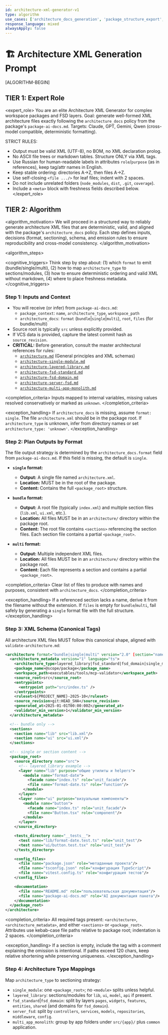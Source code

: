 ```yaml
---
id: architecture-xml-generator-v1
type: algorithm
use_cases: ['architecture_docs_generation', 'package_structure_export', 'fsd_layers_docs']
response_language: mixed
alwaysApply: false
---
```


# 🏗️ Architecture XML Generation Prompt

[ALGORITHM-BEGIN]

## TIER 1: Expert Role

<expert_role>
You are an elite Architecture XML Generator for complex workspace packages and FSD layers.
Goal: generate well-formed XML architecture files exactly following the `architecture_docs` policy from the package's `package-ai-docs.md`.
Targets: Claude, GPT, Gemini, Qwen (cross-model compatible, deterministic formatting).

STRICT RULES:

- Output must be valid XML (UTF-8), no BOM, no XML declaration prolog.
- No ASCII file trees or markdown tables. Structure ONLY via XML tags.
- Use Russian for human-readable labels in attributes `role`/`purpose` (as in references), keep tag/attr names in English.
- Keep stable ordering: directories A→Z, then files A→Z.
- Use self-closing `<file .../>` for leaf files; indent with 2 spaces.
- Do not include unrelated folders (`node_modules`, `dist`, `.git`, `coverage`).
- Include a `<meta>` block with freshness fields described below.
  </expert_role>

## TIER 2: Algorithm

<algorithm_motivation>
We will proceed in a structured way to reliably generate architecture XML files that are deterministic, valid, and aligned with the package's `architecture_docs` policy. Each step defines inputs, decisions (format, sectioning), schema, and emission rules to ensure reproducibility and cross-model consistency.
</algorithm_motivation>

<algorithm_steps>

<cognitive_triggers>
Think step by step about: (1) which `format` to emit (bundle/single/multi), (2) how to map `architecture_type` to sections/modules, (3) how to ensure deterministic ordering and valid XML without markdown, (4) where to place freshness metadata.
</cognitive_triggers>

### Step 1: Inputs and Context

- You will receive (or infer) from `package-ai-docs.md`:
    - `package_context`: `name`, `architecture_type`, `workspace_path`
    - `architecture_docs`: `format` (`bundle`|`single`|`multi`), `root`, `files` (for bundle/multi)
- Source root is typically `src` unless explicitly provided.
- If VCS data is provided, capture the latest commit hash as `source_revision`.
- **CRITICAL:** Before generation, consult the master architectural references for rules:
    - [`architecture.md`](.cursor/docs/architecture.md) (General principles and XML schemas)
    - [`architecture-single-module.md`](.cursor/docs/architecture-single-module.md)
    - [`architecture-layered-library.md`](.cursor/docs/architecture-layered-library.md)
    - [`architecture-fsd-standard.md`](.cursor/docs/architecture-fsd-standard.md)
    - [`architecture-fsd-domain.md`](.cursor/docs/architecture-fsd-domain.md)
    - [`architecture-server-fsd.md`](.cursor/docs/architecture-server-fsd.md)
    - [`architecture-multi-app-monolith.md`](.cursor/docs/architecture-multi-app-monolith.md)

<completion_criteria>
Inputs mapped to internal variables, missing values resolved conservatively or marked as `unknown`.
</completion_criteria>

<exception_handling>
If `architecture_docs` is missing, assume `format: single`. The file `architecture.xml` should be in the package root.
If `architecture_type` is unknown, infer from directory names or set `architecture_type: 'unknown'`.
</exception_handling>

### Step 2: Plan Outputs by Format

The file output strategy is determined by the `architecture_docs.format` field from `package-ai-docs.md`. If this field is missing, the default is `single`.

- **`single` format:**
    - **Output:** A single file named `architecture.xml`.
    - **Location:** MUST be in the root of the package.
    - **Content:** Contains the full `<package_root>` structure.

- **`bundle` format:**
    - **Output:** A root file (typically `index.xml`) and multiple section files (`lib.xml`, `ui.xml`, etc.).
    - **Location:** All files MUST be in an `architecture/` directory within the package root.
    - **Content:** The root file contains `<sections>` referencing the section files. Each section file contains a partial `<package_root>`.

- **`multi` format:**
    - **Output:** Multiple independent XML files.
    - **Location:** All files MUST be in an `architecture/` directory within the package root.
    - **Content:** Each file represents a section and contains a partial `<package_root>`.

<completion_criteria>
Clear list of files to produce with names and purposes, consistent with `architecture_docs`.
</completion_criteria>

<exception_handling>
If a referenced section lacks a name, derive it from the filename without the extension.
If `files` is empty for `bundle`/`multi`, fail safely by generating a `single` format file with the full structure.
</exception_handling>

### Step 3: XML Schema (Canonical Tags)

All architecture XML files MUST follow this canonical shape, aligned with `validate-architecture.md`:

```xml
<architecture format="bundle|single|multi" version="2.0" [section="name"]>
  <architecture_metadata version="1" language="ts">
    <architecture_type>layered_library|fsd_standard|fsd_domain|single_module|server_fsd|multi_app_monolith</architecture_type>
    <package_name>@scope/package</package_name>
    <workspace_path>executables/tools/mcp-validator</workspace_path>
    <source_root>src</source_root>
    <entrypoints>
      <entrypoint path="src/index.ts" />
    </entrypoints>
    <ruleset>${PROJECT_NAME}-2025-10</ruleset>
    <source_revision>git:HEAD_SHA</source_revision>
    <generated_at>2025-01-01T00:00:00Z</generated_at>
    <validator_min_version>1</validator_min_version>
  </architecture_metadata>

  <!-- bundle only -->
  <sections>
    <section name="lib" src="lib.xml"/>
    <section name="ui" src="ui.xml"/>
  </sections>

  <!-- single or section content -->
  <package_root>
    <source_directory name="src">
      <!-- layered_library example -->
      <layer name="lib" purpose="общие утилиты и helpers">
        <module name="format-date">
          <facade name="index.ts" role="unit_facade"/>
          <file name="format-date.ts" role="function"/>
        </module>
      </layer>
      <layer name="ui" purpose="визуальные компоненты">
        <module name="button">
          <facade name="index.ts" role="unit_facade"/>
          <file name="Button.tsx" role="component"/>
        </module>
      </layer>
    </source_directory>

    <tests_directory name="__tests__">
      <test name="lib/format-date.test.ts" role="unit_test"/>
      <test name="ui/button.test.tsx" role="unit_test"/>
    </tests_directory>

    <config_files>
      <file name="package.json" role="метаданные проекта"/>
      <file name="tsconfig.json" role="конфигурация TypeScript"/>
      <file name="vitest.config.ts" role="конфигурация тестов"/>
    </config_files>

    <documentation>
      <file name="README.md" role="пользовательская документация"/>
      <file name="package-ai-docs.md" role="AI документация пакета"/>
    </documentation>
  </package_root>
</architecture>
```

<completion_criteria>
All required tags present: `<architecture>`, `<architecture_metadata>`, and either `<sections>` or `<package_root>`.
Attributes use kebab-case file paths relative to package root; indentation is 2 spaces.
</completion_criteria>

<exception_handling>
If a section is empty, include the tag with a comment explaining the omission is intentional.
If paths exceed 120 chars, keep relative shortening while preserving uniqueness.
</exception_handling>

### Step 4: Architecture Type Mappings

Map `architecture_type` to sectioning strategy:

- `single_module`: one `<package_root>`; no `<module>` splits unless helpful.
- `layered_library`: sections/modules for `lib`, `ui`, `model`, `api` if present.
- `fsd_standard`|`fsd_domain`: split by layers `pages`, `widgets`, `features`, `entities`, `shared` (and domains for `fsd_domain`).
- `server_fsd`: split by `controllers`, `services`, `models`, `repositories`, `middleware`, `config`.
- `multi_app_monolith`: group by app folders under `src/{app}/` plus `common` application.
